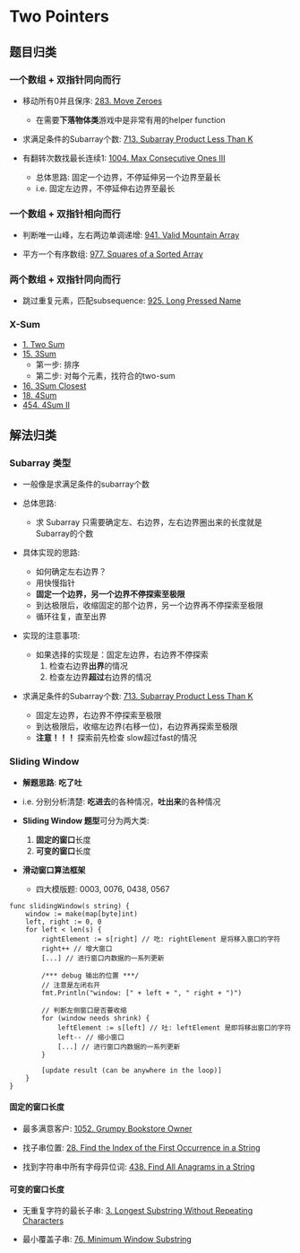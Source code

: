 # Two Pointers

## 题目归类

### 一个数组 + 双指针同向而行

* 移动所有0并且保序: [283. Move Zeroes](https://leetcode.com/problems/move-zeroes/)
    * 在需要**下落物体类**游戏中是非常有用的helper function

* 求满足条件的Subarray个数: [713. Subarray Product Less Than K](https://leetcode.com/problems/subarray-product-less-than-k/)

* 有翻转次数找最长连续1: [1004. Max Consecutive Ones III](https://leetcode.com/problems/max-consecutive-ones-iii/description/)
    * 总体思路: 固定一个边界，不停延伸另一个边界至最长
    * i.e. 固定左边界，不停延伸右边界至最长

### 一个数组 + 双指针相向而行

* 判断唯一山峰，左右两边单调递增: [941. Valid Mountain Array](https://leetcode.com/problems/valid-mountain-array/description/)

* 平方一个有序数组: [977. Squares of a Sorted Array](https://leetcode.com/problems/squares-of-a-sorted-array/description/)

### 两个数组 + 双指针同向而行

* 跳过重复元素，匹配subsequence: [925. Long Pressed Name](https://leetcode.com/problems/long-pressed-name/description/)

### X-Sum
* [1. Two Sum](https://leetcode.com/problems/two-sum/)
* [15. 3Sum](https://leetcode.com/problems/3sum/)
    * 第一步: 排序
    * 第二步: 对每个元素，找符合的two-sum
* [16. 3Sum Closest](https://leetcode.com/problems/3sum-closest/)
* [18. 4Sum](https://leetcode.com/problems/4sum/)
* [454. 4Sum II](https://leetcode.com/problems/4sum-ii/)


## 解法归类
### Subarray 类型

* 一般像是求满足条件的subarray个数

* 总体思路:
    * 求 Subarray 只需要确定左、右边界，左右边界圈出来的长度就是Subarray的个数

* 具体实现的思路:
    * 如何确定左右边界？
    * 用快慢指针
    * **固定一个边界，另一个边界不停探索至极限**
    * 到达极限后，收缩固定的那个边界，另一个边界再不停探索至极限
    * 循环往复，直至出界

* 实现的注意事项:
    * 如果选择的实现是：固定左边界，右边界不停探索
        1. 检查右边界**出界**的情况
        2. 检查左边界**超过**右边界的情况

* 求满足条件的Subarray个数: [713. Subarray Product Less Than K](https://leetcode.com/problems/subarray-product-less-than-k/)
    * 固定左边界，右边界不停探索至极限
    * 到达极限后，收缩左边界(右移一位)，右边界再探索至极限
    * **注意！！！** 探索前先检查 slow超过fast的情况

### Sliding Window
* **解题思路**: **吃了吐**
* i.e. 分别分析清楚: **吃进去**的各种情况，**吐出来**的各种情况
* **Sliding Window 题型**可分为两大类:
    1. **固定的窗口**长度
    2. **可变的窗口**长度

* **滑动窗口算法框架**
    * 四大模版题: 0003, 0076, 0438, 0567
```
func slidingWindow(s string) {
    window := make(map[byte]int)
    left, right := 0, 0
    for left < len(s) {
        rightElement := s[right] // 吃: rightElement 是将移入窗口的字符
        right++ // 增大窗口
        [...] // 进行窗口内数据的一系列更新

        /*** debug 输出的位置 ***/
        // 注意是左闭右开
        fmt.Println("window: [" + left + ", " right + ")")

        // 判断左侧窗口是否要收缩
        for (window needs shrink) {
            leftElement := s[left] // 吐: leftElement 是即将移出窗口的字符
            left-- // 缩小窗口
            [...] // 进行窗口内数据的一系列更新
        }

        [update result (can be anywhere in the loop)]
    }
}
```

#### 固定的窗口长度

* 最多满意客户: [1052. Grumpy Bookstore Owner](https://leetcode.com/problems/grumpy-bookstore-owner/description/)

* 找子串位置: [28. Find the Index of the First Occurrence in a String](https://leetcode.com/problems/find-the-index-of-the-first-occurrence-in-a-string/description/)

* 找到字符串中所有字母异位词: [438. Find All Anagrams in a String](https://leetcode.com/problems/find-all-anagrams-in-a-string/description/)

#### 可变的窗口长度

* 无重复字符的最长子串: [3. Longest Substring Without Repeating Characters](https://leetcode.com/problems/longest-substring-without-repeating-characters/description/)

* 最小覆盖子串: [76. Minimum Window Substring](https://leetcode.com/problems/minimum-window-substring/description/)

